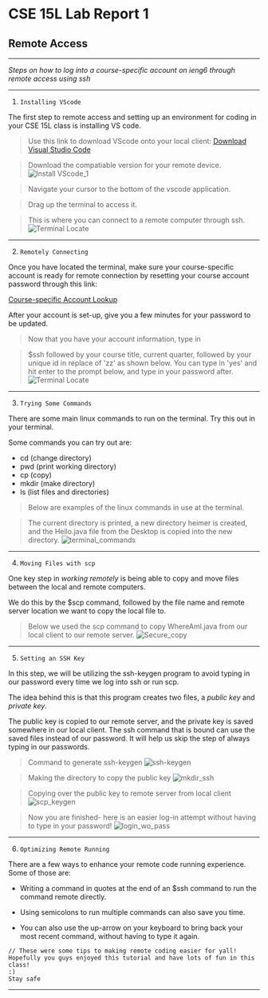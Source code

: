 # CSE 15L Lab Report 1
## Remote Access

-------




*Steps on how to log into a course-specific account on ieng6 through remote access using ssh*

---

1. `Installing VScode`

The first step to remote access and setting up an environment for coding in your CSE 15L class is installing VS code.

> Use this link to download VScode onto your local client: 
[Download Visual Studio Code](https://code.visualstudio.com/download) 

> Download the compatiable version for your remote device.
![Install VScode_1](install_vscode_2.png)


> Navigate your cursor to the bottom of the vscode application.

> Drag up the terminal to access it.

> This is where you can connect to a remote computer through ssh. 
![Terminal Locate](terminal_find.png)

---

2. `Remotely Connecting`

Once you have located the terminal, make sure your course-specific account is ready for remote connection by resetting your course account password through this  link:

[Course-specific Account Lookup](https://sdacs.ucsd.edu/~icc/index.php)

After your account is set-up, give you a few minutes for your password to be updated. 

> Now that you have your account information, type in 

> $ssh followed by your course title, current quarter, followed by your unique id in replace of 'zz' as shown below. 
> You can type in 'yes' and hit enter to the prompt below, and type in your password after.
![Terminal Locate](ssh_connected.png)

---

3. `Trying Some Commands`

There are some main linux commands to run on the terminal. Try this out in your terminal. 

Some commands you can try out are:
* cd (change directory)
* pwd (print working directory)
* cp (copy)
* mkdir (make directory)
* ls (list files and directories)

> Below are examples of the linux commands in use at the terminal.

> The current directory is printed, a new directory heimer is created, and the Hello.java file from the Desktop is copied into the new directory.
![terminal_commands](try_linux_cmds.png)

---

4. `Moving Files with scp`


One key step in *working remotely* is being able to copy and move files between the local and remote computers. 

We do this by the $scp command, followed by the file name and remote server location we want to copy the local file to.

> Below we used the scp command to copy WhereAmI.java from our local client to our remote server.
![Secure_copy](scp_whereami.png)


---

5. `Setting an SSH Key`

In this step, we will be utilizing the ssh-keygen program to avoid typing in our password every time we log into ssh or run scp. 

The idea behind this is that this program creates two files, a *public key* and *private key*. 

The public key is copied to our remote server, and the private key is saved somewhere in our local client. The ssh command that is bound can use the saved files instead of our password. It will help us skip the step of always typing in our passwords. 

> Command to generate ssh-keygen
![ssh-keygen](ssh-keygen.png)

> Making the directory to copy the public key
![mkdir_ssh](mkdir_ssh.png)

> Copying over the public key to remote server from local client
![scp_keygen](scp_keygen.png)

> Now you are finished- here is an easier log-in attempt without having to type in your password!
![login_wo_pass](login_without_pass.png)

---

6. `Optimizing Remote Running`

There are a few ways to enhance your remote code running experience. Some of those are:

* Writing a command in quotes at the end of an $ssh command to run the command remote directly.

* Using semicolons to run multiple commands can also save you time.

* You can also use the up-arrow on your keyboard to bring back your most recent command, without having to type it again. 


```
// These were some tips to making remote coding easier for yall! Hopefully you guys enjoyed this tutorial and have lots of fun in this class! 
:)
Stay safe 

```

---


